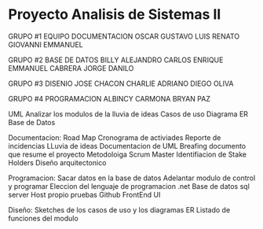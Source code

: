 # Proyecto Analisis de Sistemas II

 GRUPO #1 EQUIPO DOCUMENTACION
OSCAR GUSTAVO
LUIS RENATO
GIOVANNI EMMANUEL

GRUPO #2 BASE DE DATOS
BILLY ALEJANDRO
CARLOS ENRIQUE
EMMANUEL CABRERA
JORGE DANILO

GRUPO #3 DISENIO
JOSE CHACON
CHARLIE ADRIANO
DIEGO OLIVA

GRUPO #4 PROGRAMACION
ALBINCY CARMONA
BRYAN PAZ

UML 
Analizar los modulos de la lluvia de ideas
Casos de uso 
Diagrama ER
Base de Datos

Documentacion:
Road Map
Cronograma de activiades
Reporte de incidencias
LLuvia de ideas
Documentacion de UML
Breafing documento que resume el proyecto 
Metodoloiga Scrum Master
Identifiacion de Stake Holders
Diseño arquitectonico

Programacion: 
Sacar datos en la base de datos
Adelantar modulo de control y programar
Eleccion del lenguaje de programacion .net
Base de datos sql server
Host propio pruebas
Github
FrontEnd UI

Diseño: 
Sketches de los casos de uso y los diagramas ER
Listado de funciones del modulo 
